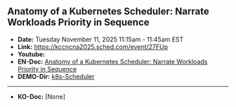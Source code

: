 
## Anatomy of a Kubernetes Scheduler: Narrate Workloads Priority in Sequence
- **Date:** Tuesday November 11, 2025 11:15am - 11:45am EST
- **Link:** https://kccncna2025.sched.com/event/27FUp
- **Youtube:** 
- **EN-Doc:** [Anatomy of a Kubernetes Scheduler: Narrate Workloads Priority in Sequence](None) 
- **DEMO-Dir:** [k8s-Scheduler](DEMO)
---
- **KO-Doc:** [None]

